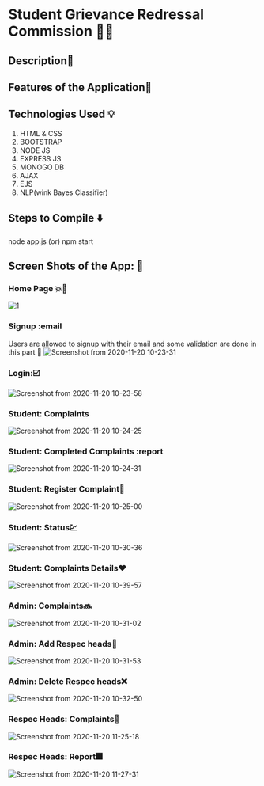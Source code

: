 # Student Grievance Redressal Commission :guardsman:

## Description:gem:

## Features of the Application:dart:

## Technologies Used :bulb:
1. HTML & CSS
2. BOOTSTRAP 
3. NODE JS
4. EXPRESS JS
5. MONOGO DB
6. AJAX
7. EJS
8. NLP(wink Bayes Classifier)

## Steps to Compile :arrow_down:
node app.js
(or)
npm start

## Screen Shots of the App: :camera_flash:
### Home Page  :boom::black_heart:

![1](https://user-images.githubusercontent.com/63966283/99768200-6a7b0500-2b2a-11eb-8a3f-48df090750d1.png)

### Signup :email
Users are allowed to signup with their email and some validation are done in this part :metal:
![Screenshot from 2020-11-20 10-23-31](https://user-images.githubusercontent.com/63966283/99768228-723aa980-2b2a-11eb-8278-cc5f38f59089.png)

### Login::ballot_box_with_check:
![Screenshot from 2020-11-20 10-23-58](https://user-images.githubusercontent.com/63966283/99768232-74046d00-2b2a-11eb-9099-45d65f4576cf.png)

### Student: Complaints
![Screenshot from 2020-11-20 10-24-25](https://user-images.githubusercontent.com/63966283/99768236-75359a00-2b2a-11eb-8a6e-8f868eb01139.png)


### Student: Completed Complaints :report
![Screenshot from 2020-11-20 10-24-31](https://user-images.githubusercontent.com/63966283/99768239-76ff5d80-2b2a-11eb-93e8-8e406781c643.png)

### Student: Register Complaint:customs:
![Screenshot from 2020-11-20 10-25-00](https://user-images.githubusercontent.com/63966283/99768244-7797f400-2b2a-11eb-9195-d167ff05e2cd.png)

### Student: Status:chart:
![Screenshot from 2020-11-20 10-30-36](https://user-images.githubusercontent.com/63966283/99768249-78c92100-2b2a-11eb-8694-4f017e9f6026.png)

### Student: Complaints Details:hearts:
![Screenshot from 2020-11-20 10-39-57](https://user-images.githubusercontent.com/63966283/99768255-7d8dd500-2b2a-11eb-92ea-ecd2beba866c.png)

### Admin: Complaints:soon:
![Screenshot from 2020-11-20 10-31-02](https://user-images.githubusercontent.com/63966283/99788533-3d891b00-2b47-11eb-930f-bc64ba31a4bd.png)

### Admin: Add Respec heads:100:
![Screenshot from 2020-11-20 10-31-53](https://user-images.githubusercontent.com/63966283/99788511-37933a00-2b47-11eb-87d5-97e32ccf9a31.png)

### Admin: Delete Respec heads:x:
![Screenshot from 2020-11-20 10-32-50](https://user-images.githubusercontent.com/63966283/99788515-38c46700-2b47-11eb-83b2-3fb4cb35e82e.png)


### Respec Heads: Complaints:calling:
![Screenshot from 2020-11-20 11-25-18](https://user-images.githubusercontent.com/63966283/99768265-7ff02f00-2b2a-11eb-8628-9b593ff86d50.png)

### Respec Heads: Report:fireworks:
![Screenshot from 2020-11-20 11-27-31](https://user-images.githubusercontent.com/63966283/99768272-81b9f280-2b2a-11eb-9d18-25ccc735e0e1.png)
